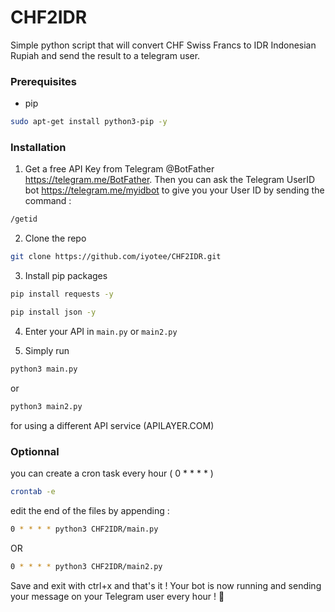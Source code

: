 # CHF2IDR

Simple python script that will convert CHF Swiss Francs to IDR Indonesian Rupiah and send the result to a telegram user.

### Prerequisites

* pip

```sh
sudo apt-get install python3-pip -y
```

### Installation


1. Get a free API Key from Telegram @BotFather https://telegram.me/BotFather. Then you can ask the Telegram UserID bot https://telegram.me/myidbot to give you your User ID by sending the command :

```sh
/getid
```

2. Clone the repo

```sh
git clone https://github.com/iyotee/CHF2IDR.git
```

3. Install pip packages

```sh
pip install requests -y
```

```sh
pip install json -y
```


4. Enter your API in `main.py` or `main2.py`

5. Simply run 

```sh
python3 main.py
```

or

```sh
python3 main2.py 
```
for using a different API service (APILAYER.COM)

### Optionnal

you can create a cron task every hour ( 0 * * * * ) 

```sh
crontab -e
```
edit the end of the files by appending :
```sh
0 * * * * python3 CHF2IDR/main.py
```

OR 

```sh
0 * * * * python3 CHF2IDR/main2.py
```

Save and exit with ctrl+x and that's it ! Your bot is now running and sending your message on your Telegram user every hour ! 🎊 

